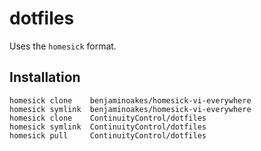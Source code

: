# dotfiles

Uses the `homesick` format.

## Installation

    homesick clone    benjaminoakes/homesick-vi-everywhere
    homesick symlink  benjaminoakes/homesick-vi-everywhere
    homesick clone    ContinuityControl/dotfiles
    homesick symlink  ContinuityControl/dotfiles
    homesick pull     ContinuityControl/dotfiles
